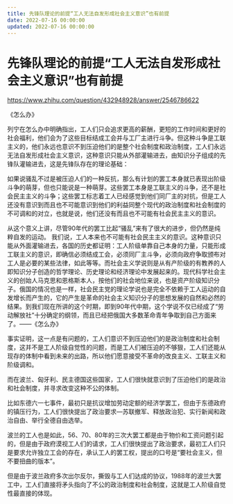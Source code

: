 ```yaml
---
title: 先锋队理论的前提“工人无法自发形成社会主义意识”也有前提
date: 2022-07-16 00:00:00
updated: 2022-07-16 00:00:00
---
```


# 先锋队理论的前提“工人无法自发形成社会主义意识”也有前提

https://www.zhihu.com/question/432948928/answer/2546786622

《怎么办》

列宁在怎么办中明确指出，工人们只会追求更高的薪酬，更短的工作时间和更好的社会福利，他们会为了这些目标结成工会并与工厂主进行斗争。但这种斗争是工联主义的，他们永远也意识不到压迫他们的是整个社会制度和政治制度，工人们永远无法自发形成社会主义意识，这种意识只能从外部灌输进去，由知识分子组成的先锋队灌输进去，这是先锋队存在的理论基础：

如果说骚乱不过是被压迫人们的一种反抗，那么有计划的罢工本身就已表现出阶级斗争的萌芽，但也只能说是一种萌芽。这些罢工本身是工联主义的斗争，还不是社会民主主义的斗争；这些罢工标志着工人已经感觉到他们同厂主的对抗，但是工人还没有意识到而且也不可能意识到他们的利益同整个现代的政治制度和社会制度的不可调和的对立，也就是说，他们还没有而且也不可能有社会民主主义的意识。

从这个意义上讲，尽管90年代的罢工比起“骚乱”来有了很大的进步，但仍然是纯粹自发的运动。 我们说，工人本来也不可能有社会民主主义的意识。这种意识只能从外面灌输进去，各国的历史都证明：工人阶级单靠自己本身的力量，只能形成工联主义的意识，即确信必须结成工会，必须同厂主斗争，必须向政府争取颁布对工人是必要的某些法律，如此等等。而社会主义学说则是从有产阶级的有教养的人即知识分子创造的哲学理论、历史理论和经济理论中发展起来的。现代科学社会主义的创始人马克思和恩格斯本人，按他们的社会地位来说，也是资产阶级知识分子。俄国的情况也是一样，社会民主党的理论学说也是完全不依赖于工人运动的自发增长而产生的，它的产生是革命的社会主义知识分子的思想发展的自然和必然的结果。到我们现在所讲的这个时期，即到90年代中期，这个学说不仅已经成了“劳动解放社”十分确定的纲领，而且已经把俄国大多数革命青年争取到自己方面来了。——《怎么办》

事实证明，这一点是有问题的，工人们意识不到压迫他们的是政治制度和社会制度，这并不是工人阶级自觉性的问题，而是工人们被压迫的不够狠，工人们还能从现存的体制中看到未来的出路，所以他们愿意接受不革命的改良主义、工联主义和阶级调和。

而在波兰、匈牙利、民主德国这些国家，工人们很快就意识到了压迫他们的是政治和社会制度，并寻求改变这种不公的体制。

比如东德六一七事件，最初只是抗议增加劳动定额的经济学罢工，但由于东德政府的镇压行为，工人们很快提出了政治要求—苏联撤军、释放政治犯、实行新闻和政治自由、举行全德自由选举。

波兰的工人也是如此，56、70、80年的三次大罢工都是由于物价和工资问题引起的，但是由于政府漠视工人们的请求，工人们很快提出了政治要求，最初工人们只是要求允许独立工会的存在，承认工人的罢工权，提出的口号是“要社会主义，但不要扭曲的版本”。

但是由于波兰政府多次出尔反尔，撕毁与工人们达成的协议，1988年的波兰大罢工中，工人们直接将矛头指向了不公的政治制度和社会制度，这就是工人阶级自觉性最直接的体现。

